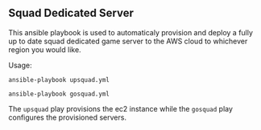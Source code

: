 ## Squad Dedicated Server

This ansible playbook is used to automaticaly provision and deploy a fully up to date squad dedicated game server to the AWS cloud to whichever region you would like.


Usage:
```
ansible-playbook upsquad.yml

ansible-playbook gosquad.yml
```

The `upsquad` play provisions the ec2 instance while the `gosquad` play configures the provisioned servers.

